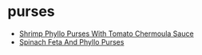 # purses

 * [Shrimp Phyllo Purses With Tomato Chermoula Sauce](index/s/shrimp-phyllo-purses-with-tomato-chermoula-sauce-106100.json)
 * [Spinach Feta And Phyllo Purses](index/s/spinach-feta-and-phyllo-purses-101576.json)
